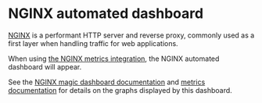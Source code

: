 # NGINX automated dashboard

[NGINX](https://nginx.org/) is a performant HTTP server and reverse proxy, commonly used as a first layer when handling traffic for web applications.

When using [the NGINX metrics integration](https://docs.appsignal.com/metrics/nginx.html#magic-dashboard), the NGINX automated dashboard will appear.

See the [NGINX magic dashboard documentation](https://docs.appsignal.com/metrics/nginx.html#magic-dashboard) and [metrics documentation](https://docs.appsignal.com/metrics/nginx.html#metrics) for details on the graphs displayed by this dashboard.
